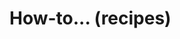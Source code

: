 # How-to... (recipes)

<!-- ```{toctree}
:titlesonly:
    run_(F)(L)ODOG
    explore_LODOG_parameter
    explore_FLODOG_parameters
``` -->